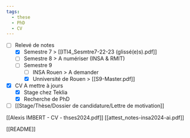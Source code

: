 ```yaml
---
tags:
  - these
  - PhD
  - CV
---
```

- [ ] Relevé de notes
	- [x] Semestre 7 
	      > [[ITI4_Sesmtre7-22-23 (glissé(e)s).pdf]]
	- [ ] Semestre 8
	      > A numériser (INSA & RMIT)
	- [ ] Semestre 9
		- [ ] INSA Rouen
		      > A demander
		- [x] Unniversité de Rouen
		      > [[S9-Master.pdf]]
- [x] CV A mettre à jours
	- [x] Stage chez Teklia
	- [x] Recherche de PhD
- [ ] [[Stage/Thèse/Dossier de candidature/Lettre de motivation]]

[[Alexis IMBERT - CV - thses2024.pdf]]
[[attest_notes-insa2024-ai.pdf]]

[[README]]